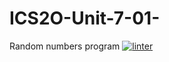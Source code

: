 # ICS2O-Unit-7-01-
Random numbers program
[![linter](https://github.com/andyreya/ICS2O-Unit-7-01-/workflows/linter/badge.svg)](https://github.com/marketplace/actions/super-linter)

